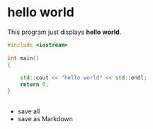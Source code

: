 # hello world
  
  
This program just displays **hello world**.
  
```cpp
#include <iostream>
  
int main()
{
  
	std::cout << "hello world" << std::endl;
	return 0;
}
  
```  
  
- save all
- save as Markdown
  